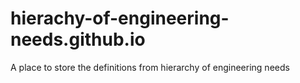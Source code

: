 # hierachy-of-engineering-needs.github.io
A place to store the definitions from hierarchy of engineering needs
